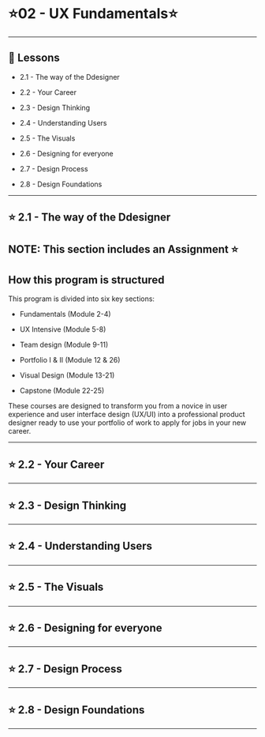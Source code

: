 # :star:02 - UX Fundamentals:star:

---

## :book: Lessons

- 2.1 - The way of the Ddesigner

- 2.2 - Your Career

- 2.3 - Design Thinking

- 2.4 - Understanding Users

- 2.5 - The Visuals

- 2.6 - Designing for everyone

- 2.7 - Design Process

- 2.8 - Design Foundations

---

## :star: 2.1 - The way of the Ddesigner

## NOTE: This section includes an Assignment ⭐

## How this program is structured

This program is divided into six key sections:

- Fundamentals (Module 2-4)

- UX Intensive (Module 5-8)

- Team design (Module 9-11)

- Portfolio I & II (Module 12 & 26)

- Visual Design (Module 13-21)

- Capstone (Module 22-25)

These courses are designed to transform you from a novice in user experience and user interface design (UX/UI) into a professional product designer ready to use your portfolio of work to apply for jobs in your new career.



---

## :star: 2.2 - Your Career

---

## :star: 2.3 - Design Thinking

---

## :star: 2.4 - Understanding Users

---

## :star: 2.5 - The Visuals

---

## :star: 2.6 - Designing for everyone

---

## :star: 2.7 - Design Process

---

## :star: 2.8 - Design Foundations


---
